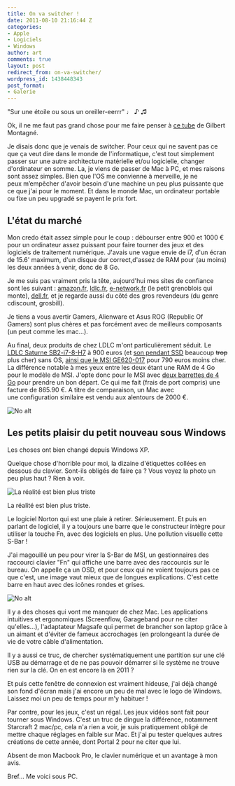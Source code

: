 ```yaml
---
title: On va switcher !
date: 2011-08-10 21:16:44 Z
categories:
- Apple
- Logiciels
- Windows
author: art
comments: true
layout: post
redirect_from: on-va-switcher/
wordpress_id: 1438448343
post_format:
- Galerie
---
```


"Sur une étoile ou sous un oreiller-eerrr" ♩ ♪ ♫

Ok, il ne me faut pas grand chose pour me faire penser à [ce tube](http://www.dailymotion.com/video/x43vve_on-va-s-aimer_music) de Gilbert Montagné.

Je disais donc que je venais de switcher. Pour ceux qui ne savent pas ce que ça veut dire dans le monde de l'informatique, c'est tout simplement passer sur une autre architecture matérielle et/ou logicielle, changer d'ordinateur en somme. La, je viens de passer de Mac à PC, et mes raisons sont assez simples. Bien que l'OS me convienne à merveille, je ne peux m’empêcher d'avoir besoin d'une machine un peu plus puissante que ce que j'ai pour le moment. Et dans le monde Mac, un ordinateur portable ou fixe un peu upgradé se payent le prix fort.


## L'état du marché


Mon credo était assez simple pour le coup : débourser entre 900 et 1000 € pour un ordinateur assez puissant pour faire tourner des jeux et des logiciels de traitement numérique. J'avais une vague envie de i7, d'un écran de 15.6' maximum, d'un disque dur correct,d'assez de RAM pour (au moins) les deux années à venir, donc de 8 Go.

Je me suis pas vraiment pris la tête, aujourd'hui mes sites de confiance sont les suivant : [amazon.fr](http://amazon.fr), [ldlc.fr](http://ldlc.fr), [e-network.fr](http://e-network.fr) (le petit grenoblois qui monte), [dell.fr](http://dell.fr), et je regarde aussi du côté des gros revendeurs (du genre cdiscount, grosbill).

Je tiens a vous avertir Gamers, Alienware et Asus ROG (Republic Of Gamers) sont plus chères et pas forcément avec de meilleurs composants (un peut comme les mac...).

Au final, deux produits de chez LDLC m'ont particulièrement séduit. Le[ LDLC Saturne SB2-i7-8-H7](http://www.ldlc.com/fiche/PB00111813.html) à 900 euros (et [son pendant SSD](http://www.ldlc.com/fiche/PB00111814.html) beaucoup <del>trop</del> plus cher) sans OS, [ainsi que le MSI GE620-017](http://www.ldlc.com/fiche/PB00113446.html) pour 790 euros moins cher. La différence notable à mes yeux entre les deux étant une RAM de 4 Go pour le modèle de MSI. J'opte donc pour le MSI avec [deux barrettes de 4 Go](http://www.ldlc.com/fiche/PB00107667.html) pour prendre un bon départ. Ce qui me fait (frais de port compris) une facture de 865.90 €. A titre de comparaison, un Mac avec une configuration similaire est vendu aux alentours de 2000 €.

<img alt="No alt" data-src="https://static.irz.fr/2011/08/msi-ge620.jpg" src="https://static.irz.fr/thumb.php?size=<100&crop=0&src=https://static.irz.fr/2011/08/msi-ge620.jpg" />


## Les petits plaisir du petit nouveau sous Windows


Les choses ont bien changé depuis Windows XP.

Quelque chose d'horrible pour moi, la dizaine d'étiquettes collées en dessous du clavier. Sont-ils obligés de faire ça ? Vous voyez la photo un peu plus haut ? Rien à voir.

<img alt="La réalité est bien plus triste" data-src="https://static.irz.fr/2011/08/photo-1024x764.jpg" src="https://static.irz.fr/thumb.php?size=<100&crop=0&src=https://static.irz.fr/2011/08/photo-1024x764.jpg" />

La réalité est bien plus triste.

Le logiciel Norton qui est une plaie à retirer. Sérieusement. Et puis en parlant de logiciel, il y a toujours une barre que le constructeur intègre pour utiliser la touche Fn, avec des logiciels en plus. Une pollution visuelle cette S-Bar !

J'ai magouillé un peu pour virer la S-Bar de MSI, un gestionnaires des raccourci clavier "Fn" qui affiche une barre avec des raccourcis sur le bureau. On appelle ça un OSD, et pour ceux qui ne voient toujours pas ce que c'est, une image vaut mieux que de longues explications. C'est cette barre en haut avec des icônes rondes et grises.

<img alt="No alt" data-src="https://static.irz.fr/2011/08/s-bar.jpg" src="https://static.irz.fr/thumb.php?size=<100&crop=0&src=https://static.irz.fr/2011/08/s-bar.jpg" />

Il y a des choses qui vont me manquer de chez Mac. Les applications intuitives et ergonomiques (Screenflow, Garageband pour ne citer qu'elles...), l'adaptateur Magsafe qui permet de brancher son laptop grâce à un aimant et d'éviter de fameux accrochages (en prolongeant la durée de vie de votre câble d'alimentation.

Il y a aussi ce truc, de chercher systématiquement une partition sur une clé USB au démarrage et de ne pas pouvoir démarrer si le système ne trouve rien sur la clé. On en est encore là en 2011 ?

Et puis cette fenêtre de connexion est vraiment hideuse, j'ai déjà changé son fond d'écran mais j'ai encore un peu de mal avec le logo de Windows. Laissez moi un peu de temps pour m'y habituer !

Par contre, pour les jeux, c'est un régal. Les jeux vidéos sont fait pour tourner sous Windows. C'est un truc de dingue la différence, notamment Starcraft 2 mac/pc, cela n'a rien a voir, je suis pratiquement obligé de mettre chaque réglages en faible sur Mac. Et j'ai pu tester quelques autres créations de cette année, dont Portal 2 pour ne citer que lui.

Absent de mon Macbook Pro, le clavier numérique et un avantage à mon avis.

Bref... Me voici sous PC.
